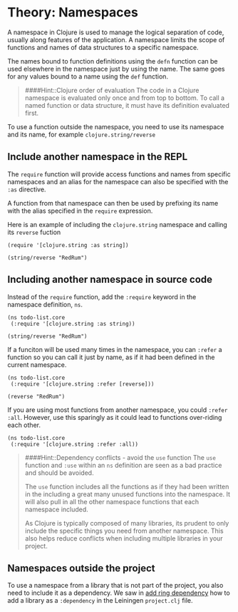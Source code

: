 # Theory: Namespaces
  A namespace in Clojure is used to manage the logical separation of code, usually along features of the application.  A namespace limits the scope of functions and names of data structures to a specific namespace.

  The names bound to function definitions using the `defn` function can be used elsewhere in the namespace just by using the name.  The same goes for any values bound to a name using the `def` function.

> ####Hint::Clojure order of evaluation
> The code in a Clojure namespace is evaluated only once and from top to bottom.  To call a named function or data structure, it must have its definition evaluated first.

  To use a function outside the namespace, you need to use its namespace and its name, for example `clojure.string/reverse`

## Include another namespace in the REPL

  The `require` function will provide access functions and names from specific namespaces and an alias for the namespace can also be specified with the `:as` directive.

  A function from that namespace can then be used by prefixing its name with the alias specified in the `require` expression.

  Here is an example of including the `clojure.string` namespace and calling its `reverse` fuction

```
(require '[clojure.string :as string])

(string/reverse "RedRum")
```


## Including another namespace in source code

  Instead of the `require` function, add the `:require` keyword in the namespace definition, `ns`.

```
(ns todo-list.core
 (:require '[clojure.string :as string))

(string/reverse "RedRum")
```

  If a funciton will be used many times in the namespace, you can `:refer` a function so you can call it just by name, as if it had been defined in the current namespace.

```
(ns todo-list.core
 (:require '[clojure.string :refer [reverse]))

(reverse "RedRum")
```

  If you are using most functions from another namespace, you could `:refer :all`.  However, use this sparingly as it could lead to functions over-riding each other.

```
(ns todo-list.core
 (:require '[clojure.string :refer :all))
```

> ####Hint::Dependency conflicts - avoid the `use` function
> The `use` function and `:use` within an `ns` definition are seen as a bad practice and should be avoided.
>
> The `use` function includes all the functions as if they had been written in the  including a great many unused functions into the namespace.  It will also pull in all the other namespace functions that each namespace included.
>
> As Clojure is typically composed of many libraries, its prudent to only include the specific things you need from another namespace.  This also helps reduce conflicts when including multiple libraries in your project.


## Namespaces outside the project
  To use a namespace from a library that is not part of the project, you also need to include it as a dependency.  We saw in [add ring dependency](add-ring-dependency.html) how to add a library as a `:dependency` in the Leiningen `project.clj` file.
